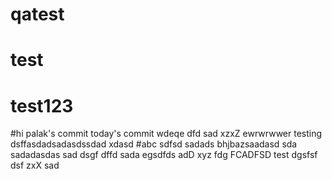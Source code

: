 # qatest
# test
# test123
#hi
palak's commit
today's commit
wdeqe
dfd
sad
xzxZ
ewrwrwwer
testing
dsffasdadsadasdssdad
xdasd
#abc
sdfsd
sadads
bhjbazsaadasd
sda
sadadasdas
sad
dsgf
dffd
sada
egsdfds
adD
xyz
fdg
FCADFSD
test
dgsfsf
dsf
zxX
sad
